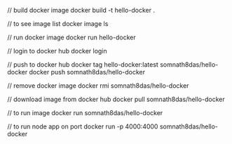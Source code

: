 // build docker image
docker build -t hello-docker .

// to see image list
docker image ls

// run docker image
docker run hello-docker

// login to docker hub
docker login

// push to docker hub
docker tag hello-docker:latest somnath8das/hello-docker
docker push somnath8das/hello-docker

// remove docker image
docker rmi somnath8das/hello-docker

// download image from docker hub
docker pull somnath8das/hello-docker

// to run image
docker run somnath8das/hello-docker

// to run node app on port
docker run -p 4000:4000 somnath8das/hello-docker
